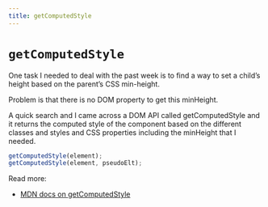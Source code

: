 ```yaml
---
title: getComputedStyle
---
```


# `getComputedStyle`

One task I needed to deal with the past week is to find a way to set a child’s height based on the parent’s CSS
min-height.

Problem is that there is no DOM property to get this minHeight.

A quick search and I came across a DOM API called getComputedStyle and it returns the computed style of the component
based on the different classes and styles and CSS properties including the minHeight that I needed.

```js
getComputedStyle(element);
getComputedStyle(element, pseudoElt);
```

Read more:

- [MDN docs on getComputedStyle](https://developer.mozilla.org/en-US/docs/Web/API/Window/getComputedStyle)

